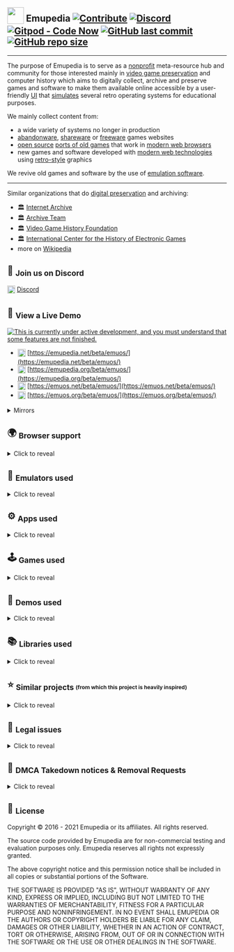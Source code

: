 ## <sub><img loading="lazy" width="38" height="38" alt="" src="https://emupedia.net/beta/emuos/assets/images/logos/emupedia/emupedia-logo.svg" /></sub> Emupedia [![Contribute](https://img.shields.io/badge/contributions-welcome-brightgreen.svg)](https://github.com/Emupedia/emupedia.github.io/pulls) [![Discord](https://img.shields.io/discord/510149138491506688.svg?logo=discord)](https://discord.gg/wXtGQ4p) [![Gitpod - Code Now](https://img.shields.io/badge/gitpod-code%20now-blue.svg)](https://gitpod.io#https://github.com/Emupedia/emupedia.github.io) [![GitHub last commit](https://img.shields.io/github/last-commit/Emupedia/emupedia.github.io.svg)](#-emupedia-----) [![GitHub repo size](https://img.shields.io/github/repo-size/Emupedia/emupedia.github.io.svg)](#-emupedia-----)

---
The purpose of Emupedia is to serve as a [nonprofit](https://en.wikipedia.org/wiki/Nonprofit_organization) meta-resource hub and community for those interested mainly in [video game preservation](https://en.wikipedia.org/wiki/Video_game_preservation) and computer history which aims to digitally collect, archive and preserve games and software to make them available online accessible by a user-friendly [UI](https://en.wikipedia.org/wiki/User_interface) that [simulates](https://difference.guru/difference-between-simulator-and-emulator) several retro operating systems for educational purposes.

We mainly collect content from:

* a wide variety of systems no longer in production
* [abandonware](https://en.wikipedia.org/wiki/Abandonware), [shareware](https://en.wikipedia.org/wiki/Shareware) or [freeware](https://en.wikipedia.org/wiki/Freeware) games websites
* [open source](https://en.wikipedia.org/wiki/Free_and_open-source_software) [ports of old games](https://en.wikipedia.org/wiki/Porting) that work in [modern web browsers](https://en.wikipedia.org/wiki/List_of_web_browsers)
* new games and software developed with [modern web technologies](https://en.wikipedia.org/wiki/HTML5) using [retro-style](https://en.wikipedia.org/wiki/Retrogaming) graphics

We revive old games and software by the use of [emulation software](https://en.wikipedia.org/wiki/Emulator).

---
Similar organizations that do [digital preservation](https://en.wikipedia.org/wiki/Digital_preservation) and archiving:

* 🏛 [Internet Archive](https://archive.org)
* 🏛 [Archive Team](https://www.archiveteam.org)
* 🏛 [Video Game History Foundation](https://gamehistory.org)
* 🏛 [International Center for the History of Electronic Games](https://www.museumofplay.org/about/icheg)
* more on [Wikipedia](https://en.wikipedia.org/wiki/List_of_digital_preservation_initiatives)

## 💬 <sub>Join us on Discord</sub>

<sub><img width="18" height="18" alt="" src="https://emupedia.net/beta/emuos/assets/images/icons/desktop/discord-48.png" /></sub> [Discord](https://discord.gg/wXtGQ4p)

## 👀 <sub>View a Live Demo</sub>
[![This is currently under active development, and you must understand that some features are not finished.](https://emupedia.net/beta/emuos/assets/images/icons/under-development.svg)](#-view-a-live-demo)

* <sub><img loading="lazy" width="18" height="18" alt="" src="https://emupedia.net/beta/emuos/assets/images/logos/emupedia/emupedia-logo.svg" /></sub> [https://emupedia.net/beta/emuos/](https://emupedia.net/beta/emuos/)
* <sub><img loading="lazy" width="18" height="18" alt="" src="https://emupedia.net/beta/emuos/assets/images/logos/emupedia/emupedia-logo.svg" /></sub> [https://emupedia.org/beta/emuos/](https://emupedia.org/beta/emuos/)
* <sub><img loading="lazy" width="18" height="18" alt="" src="https://emupedia.net/beta/emuos/assets/images/logos/emupedia/emupedia-logo.svg" /></sub> [https://emuos.net/beta/emuos/](https://emuos.net/beta/emuos/)
* <sub><img loading="lazy" width="18" height="18" alt="" src="https://emupedia.net/beta/emuos/assets/images/logos/emupedia/emupedia-logo.svg" /></sub> [https://emuos.org/beta/emuos/](https://emuos.org/beta/emuos/)

<details>
<summary>Mirrors</summary>

* <sub><img loading="lazy" width="18" height="18" alt="" src="https://emupedia.net/beta/emuos/assets/images/logos/emupedia/emupedia-logo.svg" /></sub> Mirror 1 [https://emuos.redirectme.net/beta/emuos/](https://emuos.redirectme.net/beta/emuos/)
* <sub><img loading="lazy" width="18" height="18" alt="" src="https://emupedia.net/beta/emuos/assets/images/logos/emupedia/emupedia-logo.svg" /></sub> Mirror 2 [https://emu.bounceme.net/beta/emuos/](https://emu.bounceme.net/beta/emuos/)
* <sub><img loading="lazy" width="18" height="18" alt="" src="https://emupedia.net/beta/emuos/assets/images/logos/emupedia/emupedia-logo.svg" /></sub> Mirror 3 [https://emu.webhop.me/beta/emuos/](https://emu.webhop.me/beta/emuos/)

</details>

## 🌍 <sub>Browser support</sub>
<details>
<summary>Click to reveal</summary>

---
| Logo                                                                                                                                                                                    | Company               | Name              | Rendering Engine | Version         |
| :---:                                                                                                                                                                                   | :---                  | :---              | :---             | :---:           |
| <img loading="lazy" width="24" height="24" src="https://raw.githubusercontent.com/alrra/browser-logos/master/src/archive/internet-explorer_9-11/internet-explorer_9-11.svg" alt="Internet Explorer" /> | Microsoft             | Internet Explorer | Trident          | <sup>*</sup>11+ |
| <img loading="lazy" width="24" height="24" src="https://raw.githubusercontent.com/alrra/browser-logos/master/src/archive/edge_12-18/edge_12-18.svg" alt="Edge" />                                      | Microsoft             | Edge              | EdgeHTML         | <sup>*</sup>12+ |
| <img loading="lazy" width="24" height="24" src="https://raw.githubusercontent.com/alrra/browser-logos/master/src/edge/edge.svg" alt="Edge" />                                                          | Microsoft             | Edge              | Blink            | 79+             |
| <img loading="lazy" width="24" height="24" src="https://raw.githubusercontent.com/alrra/browser-logos/main/src/archive/firefox_3.5-22/firefox_3.5-22.png" alt="Firefox" />                           | Mozilla               | Firefox           | Gecko            | <sup>*</sup>4+  |
| <img loading="lazy" width="24" height="24" src="https://raw.githubusercontent.com/alrra/browser-logos/master/src/firefox/firefox.svg" alt="Firefox" />                                                 | Mozilla               | Firefox           | Quantum Gecko    | 57+             |
| <img loading="lazy" width="24" height="24" src="https://raw.githubusercontent.com/alrra/browser-logos/master/src/pale-moon/pale-moon.png" alt="Pale Moon" />                                           | Moonchild Productions | Pale Moon         | Goanna           | <sup>*</sup>4+  |
| <img loading="lazy" width="24" height="24" src="https://raw.githubusercontent.com/alrra/browser-logos/master/src/basilisk/basilisk.svg" alt="Basilisk" />                                              | Moonchild Productions | Basilisk          | Goanna           | <sup>*</sup>1+  |
| <img loading="lazy" width="24" height="24" src="https://raw.githubusercontent.com/alrra/browser-logos/master/src/archive/chrome_1-11/chrome_1-11.svg" alt="Chrome" />                                  | Google                | Chrome            | WebKit           | <sup>*</sup>3+  |
| <img loading="lazy" width="24" height="24" src="https://raw.githubusercontent.com/alrra/browser-logos/master/src/chrome/chrome.svg" alt="Chrome" />                                                    | Google                | Chrome            | Blink            | 28+             |
| <img loading="lazy" width="24" height="24" src="https://raw.githubusercontent.com/alrra/browser-logos/master/src/archive/opera_15-32/opera_15-32.png" alt="Opera" />                                   | Opera Software        | Opera             | Presto           | <sup>*</sup>12+ |
| <img loading="lazy" width="24" height="24" src="https://raw.githubusercontent.com/alrra/browser-logos/master/src/opera/opera.svg" alt="Opera" />                                                       | Opera Software        | Opera             | Blink            | 15+             |
| <img loading="lazy" width="24" height="24" src="https://raw.githubusercontent.com/alrra/browser-logos/master/src/safari/safari.png" alt="Safari" />                                                    | Apple                 | Safari            | WebKit           | 8+              |
| <img loading="lazy" width="24" height="24" src="https://raw.githubusercontent.com/alrra/browser-logos/master/src/brave/brave.svg" alt="Brave" />                                                       | Brave Software        | Brave             | Blink            | 1+              |
| <img loading="lazy" width="24" height="24" src="https://raw.githubusercontent.com/alrra/browser-logos/master/src/vivaldi/vivaldi.svg" alt="Vivaldi" />                                                 | Vivaldi Technologies  | Vivaldi           | Blink            | 1+              |

[![* application support may vary](https://emupedia.net/beta/emuos/assets/images/icons/ie-notice.svg)](#-browser-support)

---
</details>

## 🤖 <sub>Emulators used</sub>
<details>
<summary>Click to reveal</summary>

This list it not always up to date

---
| Name                        | Website                                                                                                                           | Repository                                                                                                                                            | License                                                                                               |
| :---                        | :---                                                                                                                              | :---                                                                                                                                                  | :---                                                                                                  |
| MAME                        | [mamedev.org](https://www.mamedev.org)                                                                                            | [github.com/mamedev/mame](https://github.com/mamedev/mame)                                                                                            | [GPL-2.0](https://github.com/mamedev/mame/blob/master/LICENSE.md)                                     |
| DOSBox                      | [dosbox.com](https://www.dosbox.com)                                                                                              | [sourceforge.net/projects/dosbox](https://sourceforge.net/projects/dosbox)                                                                            | [GPL-2.0](https://sourceforge.net/projects/dosbox)                                                    |
| Em-DOSBox                   | ❌                                                                                                                                | [github.com/dreamlayers/em-dosbox](https://github.com/dreamlayers/em-dosbox)                                                                          | [GPL-2.0](https://github.com/dreamlayers/em-dosbox/blob/em-dosbox-svn-sdl2/COPYING)                   |
| emularity                   | [archiveteam.org/index.php?title=Emularity](https://www.archiveteam.org/index.php?title=Emularity)                                | [github.com/db48x/emularity](https://github.com/db48x/emularity)                                                                                      | [GPL-3.0](https://github.com/db48x/emularity/blob/master/LICENSE)                                     |
| JS-DOS                      | [js-dos.com](https://js-dos.com/)                                                                                                 | [github.com/caiiiycuk/js-dos](https://github.com/caiiiycuk/js-dos)                                                                                    | [GPL-2.0](https://github.com/caiiiycuk/js-dos/blob/6.22/LICENSE)                                      |
---
</details>

## ⚙ <sub>Apps used</sub>
<details>
<summary>Click to reveal</summary>

This list it not always up to date

---
| Name                        | Website                                                                                                                           | Repository                                                                                                                                            | License                                                                                               |
| :---                        | :---                                                                                                                              | :---                                                                                                                                                  | :---                                                                                                  |
| Butterchurn                 | [butterchurnviz.com](https://butterchurnviz.com)                                                                                  | [github.com/jberg/butterchurn](https://github.com/jberg/butterchurn)                                                                                  | [MIT](https://github.com/jberg/butterchurn/blob/master/LICENSE)                                       |
| Clippy                      | [pi0.github.io/clippyjs/demo](https://pi0.github.io/clippyjs/demo)                                                                | [github.com/pi0/clippyjs](https://github.com/pi0/clippyjs)                                                                                            | [MIT](https://github.com/pi0/clippyjs/blob/master/LICENCE.md)                                         |
| Clippy.js                   | [smore.com/clippy-js](https://www.smore.com/clippy-js)                                                                            | [github.com/smore-inc/clippy.js](https://github.com/smore-inc/clippy.js)                                                                              | [MIT](https://github.com/smore-inc/clippy.js/blob/master/MIT-LICENSE.txt)                             |
| desktopPet                  | [adrianotiger.github.io/desktopPet](https://adrianotiger.github.io/desktopPet)                                                    | [github.com/Adrianotiger/desktopPet](https://github.com/Adrianotiger/desktopPet)                                                                      | ❓                                                                                                    |
| JS Paint                    | [jspaint.app](https://jspaint.app)                                                                                                | [github.com/1j01/jspaint](https://github.com/1j01/jspaint)                                                                                            | ❓                                                                                                    |
| Method Draw                 | [editor.method.ac](https://editor.method.ac)                                                                                      | [github.com/methodofaction/Method-Draw](https://github.com/methodofaction/Method-Draw)                                                                | [MIT](https://github.com/methodofaction/Method-Draw/blob/master/LICENSE)                              |
| Pipes                       | [1j01.github.io/pipes](https://1j01.github.io/pipes)                                                                              | [github.com/1j01/pipes](https://github.com/1j01/pipes)                                                                                                | [MIT](https://github.com/1j01/pipes/blob/master/LICENSE)                                              |
| SVG Editor                  | [svg-edit.github.io/svgedit/releases/latest](https://svg-edit.github.io/svgedit/releases/latest/editor/svg-editor.html)           | [github.com/SVG-Edit/svgedit](https://github.com/SVG-Edit/svgedit)                                                                                    | [MIT](https://github.com/SVG-Edit/svgedit/blob/master/LICENSE-MIT.txt)                                |
| Visual Studio Code          | [code.visualstudio.com](https://code.visualstudio.com/)                                                                           | [github.com/Microsoft/vscode](https://github.com/Microsoft/vscode/)                                                                                   | [MIT](https://github.com/microsoft/vscode/blob/master/LICENSE.txt)                                    |
| web-esheep                  | [adrianotiger.github.io/web-esheep](https://adrianotiger.github.io/web-esheep)                                                    | [github.com/Adrianotiger/web-esheep](https://github.com/Adrianotiger/web-esheep)                                                                      | [GPL-3.0](https://github.com/Adrianotiger/web-esheep/blob/master/LICENSE)                             |
| WebAmp                      | [webamp.org](https://webamp.org)                                                                                                  | [github.com/captbaritone/webamp](https://github.com/captbaritone/webamp)                                                                              | [MIT](https://github.com/captbaritone/webamp/blob/master/LICENSE.txt)                                 |
---
</details>

## 🕹️ <sub>Games used</sub>
<details>
<summary>Click to reveal</summary>

This list it not always up to date

---
| Name                        | Website                                                                                                                           | Repository                                                                                                                                            | License                                                                                               |
| :---                        | :---                                                                                                                              | :---                                                                                                                                                  | :---                                                                                                  |
| ascii-patrol                | [ascii-patrol.com/area54/ascii-patrol-html5.html](https://ascii-patrol.com/area54/ascii-patrol-html5.html)                        | [github.com/msokalski/ascii-patrol](https://github.com/msokalski/ascii-patrol)                                                                        | [GPL-3.0](https://github.com/msokalski/ascii-patrol/blob/master/LICENSE)                              |
| C&C - HTML5                 | [adityaravishankar.com/projects/games/command-and-conquer](http://www.adityaravishankar.com/projects/games/command-and-conquer/)  | [github.com/adityaravishankar/command-and-conquer](https://github.com/adityaravishankar/command-and-conquer)                                          | ❓                                                                                                    |
| Cookie Clicker              | [orteil.dashnet.org/cookieclicker](https://orteil.dashnet.org/cookieclicker/)                                                     | [github.com/ozh/cookieclicker](https://github.com/ozh/cookieclicker)                                                                                  | ❓                                                                                                    |
| d3wasm                      | [wasm.continuation-labs.com/d3demo](http://wasm.continuation-labs.com/d3demo/)                                                    | [github.com/gabrielcuvillier/d3wasm](https://github.com/gabrielcuvillier/d3wasm)                                                                      | [GPL-3.0](https://github.com/gabrielcuvillier/d3wasm/blob/master/COPYING.txt)                         |
| Dark Reign - HTML5          | [qmegas.info/dark-reign-html5](https://qmegas.info/dark-reign-html5/)                                                             | [github.com/qmegas/Dark-Reign---HTML5-Version](https://github.com/qmegas/Dark-Reign---HTML5-Version)                                                  | [MIT](https://github.com/qmegas/Dark-Reign---HTML5-Version/blob/master/README.md#license)             |
| Devilution for Web          | ❌                                                                                                                                | [github.com/d07RiV/devilution](https://github.com/d07RiV/devilution)                                                                                  | [Public Domain](https://github.com/d07RiV/devilution/blob/master/LICENSE)                             |
| Devilution                  | ❌                                                                                                                                | [github.com/diasurgical/devilution](https://github.com/diasurgical/devilution)                                                                        | [Public Domain](https://github.com/diasurgical/devilution/blob/master/LICENSE)                        |
| DiabloWeb                   | [d07riv.github.io/diabloweb](https://d07riv.github.io/diabloweb/)                                                                 | [github.com/d07RiV/diabloweb](https://github.com/d07RiV/diabloweb)                                                                                    | ❓                                                                                                    |
| js-solitaire                | [radovanjanjic.com/js-solitaire](http://radovanjanjic.com/js-solitaire)                                                           | [github.com/uzi88/js-solitaire](https://github.com/uzi88/js-solitaire)                                                                                | ❓                                                                                                    |
| minesweeper                 | [jonziebell.com/minesweeper](http://jonziebell.com/minesweeper)                                                                   | [github.com/ziebelje/minesweeper](https://github.com/ziebelje/minesweeper)                                                                            | ❓                                                                                                    |
| noa-engine                  | [andyhall.github.io/noa-testbed](https://andyhall.github.io/noa-testbed/)                                                         | [github.com/andyhall/noa](https://github.com/andyhall/noa)                                                                                            | [MIT](https://github.com/andyhall/noa/blob/master/LICENSE.txt)                                        |
| Ogar3                       | [ogar3-demo.herokuapp.com](https://ogar3-demo.herokuapp.com/)                                                                     | [github.com/Faris90/Ogar3](https://github.com/Faris90/Ogar3)                                                                                          | [Apache-2.0](https://github.com/Faris90/Ogar3/blob/master/LICENSE.md)                                 |
| OpenLara                    | [xproger.info/projects/OpenLara](http://xproger.info/projects/OpenLara/)                                                          | [github.com/XProger/OpenLara](https://github.com/XProger/OpenLara)                                                                                    | [BSD-2-Clause](https://github.com/XProger/OpenLara/blob/master/LICENSE)                               |
| OpenTomb                    | [opentomb.github.io](https://opentomb.github.io)                                                                                  | [github.com/opentomb/OpenTomb](https://github.com/opentomb/OpenTomb)                                                                                  | [LGPL-3.0](https://github.com/opentomb/OpenTomb/blob/master/LICENSE)                                  |
| OpenTTD                     | [openttd.org](https://www.openttd.org/)                                                                                           | [github.com/OpenTTD/OpenTTD](https://github.com/OpenTTD/OpenTTD)                                                                                      | [GPL-2.0](https://github.com/OpenTTD/OpenTTD/blob/master/COPYING.md)                                  |
| OpenXcom                    | [openxcom.org](https://openxcom.org/)                                                                                             | [github.com/OpenXcom/OpenXcom](https://github.com/OpenXcom/OpenXcom)                                                                                  | [GPL-3.0](https://github.com/OpenXcom/OpenXcom/blob/master/LICENSE.txt)                               |
| Pac-Man - HTML5             | [pacman-e281c.firebaseapp.com](https://pacman-e281c.firebaseapp.com/)                                                             | [github.com/luciopanepinto/pacman](https://github.com/luciopanepinto/pacman)                                                                          | [GPL-3.0](https://github.com/luciopanepinto/pacman/blob/master/LICENSE)                               |
| Pikachu Volleyball          | [gorisanson.github.io/pikachu-volleyball/en](https://gorisanson.github.io/pikachu-volleyball/en/)                                 | [github.com/gorisanson/pikachu-volleyball](https://github.com/gorisanson/pikachu-volleyball)                                                          | ❓                                                                                                    |
| RA2HTML5                    | [ra2html5.surge.sh](https://ra2html5.surge.sh/)                                                                                   | ❌                                                                                                                                                    | ❓                                                                                                     |
| Quake2 PlayN                | [quake2playn.appspot.com](https://quake2playn.appspot.com/)                                                                       | [github.com/stefanhaustein/quake2-playn-port](https://github.com/stefanhaustein/quake2-playn-port)                                                    | [GPL-2.0](https://github.com/id-Software/Quake-2/blob/master/gnu.txt)                                 |
| QuakeJS                     | [quakejs.com](http://www.quakejs.com/)                                                                                            | [github.com/inolen/quakejs](https://github.com/inolen/quakejs)                                                                                        | [GPL-2.0](https://github.com/id-Software/Quake-III-Arena/blob/master/COPYING.txt)                     |
| planet_quake                | [quake.games](https://quake.games/)                                                                                               | [github.com/briancullinan/planet_quake](https://github.com/briancullinan/planet_quake)                                                                | [GPL-2.0](https://github.com/id-Software/Quake-III-Arena/blob/master/COPYING.txt)                     |
| Skifree.js                  | [basicallydan.github.io/skifree.js](http://basicallydan.github.io/skifree.js/)                                                    | [github.com/basicallydan/skifree.js](https://github.com/basicallydan/skifree.js)                                                                      | [MIT](https://github.com/basicallydan/skifree.js/blob/master/license.md)                              |
| Street Fighter Alpha        | [gamedev8.github.io/js-sfa](https://gamedev8.github.io/js-sfa/default.htm)                                                        | [github.com/gamedev8/js-sfa](https://github.com/gamedev8/js-sfa)                                                                                      | 😁 Permission granted from the author(s) 👍                                                            |
| WebAssembly DOOM            | [wadcmd.com](https://wadcmd.com/)                                                                                                 | [github.com/lazarv/wasm-doom](https://github.com/lazarv/wasm-doom)                                                                                    | [GPL-2.0](https://github.com/lazarv/wasm-doom/blob/master/COPYING.md)                                 |
| WebQuake                    | [webquake.quaddicted.com/Client](https://webquake.quaddicted.com/client/index.htm)                                                | [github.com/Triang3l/WebQuake](https://github.com/triang3l/webquake)                                                                                  | [GPL-2.0](https://github.com/triang3l/webquake/blob/master/GNU.md)                                    |
| Wolfenstein 3D              | ❌                                                                                                                                | [github.com/id-Software/wolf3d-browser](https://github.com/id-Software/wolf3d-browser)                                                                | [GPL-2.0](https://github.com/id-Software/wolf3d-browser/blob/master/COPYING.txt)                      |
| Wolfenstein 3D (Canvas)     | [users.atw.hu/wolf3d](http://users.atw.hu/wolf3d)                                                                                 | ❌                                                                                                                                                    | [GPL-2.0](http://users.atw.hu/wolf3d/COPYING.txt)                                                     |
| Xash3D-Emscripten           | [icrazyblaze.github.io/Xash3D-Emscripten/xash-intro.html](https://icrazyblaze.github.io/Xash3D-Emscripten/xash-intro.html)        | [github.com/FWGS/xash3d](https://github.com/FWGS/xash3d)                                                                                              | [GPL-3.0](https://github.com/FWGS/xash3d/blob/master/COPYING)                                         |

⭐ Honorable mentions <sub><sup>(not included because a more faithfull alternative was used)</sup></sub>

| Name                        | Website                                                                                                                           | Repository                                                                                                                                            | License                                                                                               |
| :---                        | :---                                                                                                                              | :---                                                                                                                                                  | :---                                                                                                  |
| minesweeper_js              | [minesweeper.zone](https://minesweeper.zone)                                                                                      | [github.com/reed-jones/minesweeper_js](https://github.com/reed-jones/minesweeper_js)                                                                  | [CC BY-NC 4.0](https://github.com/reed-jones/minesweeper_js/blob/master/LICENSE)                      |
| winmine-exe                 | [winmine-exe.now.sh](https://winmine-exe.now.sh)                                                                                  | [github.com/1000hz/winmine-exe](https://github.com/1000hz/winmine-exe)                                                                                | ❓                                                                                                     |
| HTML5 Pacman                | ❌                                                                                                                                | [github.com/daleharvey/pacman](https://github.com/daleharvey/pacman)                                                                                  | [WTFPL](https://github.com/daleharvey/pacman/blob/master/LICENSE)                                      |
---
</details>

## 🔫 <sub>Demos used</sub>
<details>
<summary>Click to reveal</summary>

This list it not always up to date

---
| Name                        | Website                                                                                                                           | Repository                                                                                                                                            | License                                                                                                 |
| :---                        | :---                                                                                                                              | :---                                                                                                                                                  | :---                                                                                                    |
| 3D Spatial Audio            | [howlerjs.com/#spatial](https://howlerjs.com/#spatial)                                                                            | [github.com/goldfire/howler.js](https://github.com/goldfire/howler.js/tree/master/examples/3d)                                                        | [MIT](https://github.com/goldfire/howler.js/blob/master/LICENSE.md)                                     |
| 8-bit Palette Color Cycling | [effectgames.com/demos/canvascycle](http://effectgames.com/demos/canvascycle/)                                                    | [effectgames.com/effect/article-Old_School_Color_Cycling_with_HTML5](http://effectgames.com/effect/article-Old_School_Color_Cycling_with_HTML5.html)  | [LGPL-3.0](http://effectgames.com/effect/article-Old_School_Color_Cycling_with_HTML5.html#_section_1_6) |
| asciicker                   | [asciicker.com/y3](http://asciicker.com/y3/)                                                                                      | ❌                                                                                                                                                    | 😁 Permission granted from the author(s) 👍                                                              |
| Biolab Disaster             | [playbiolab.com](https://playbiolab.com)                                                                                          | ❌                                                                                                                                                     | 😁 Permission granted from the author(s) 👍                                                             |
| Super Blob Blaster          | [phoboslab.org/twopointfive](https://phoboslab.org/twopointfive)                                                                  | [github.com/phoboslab/TwoPointFive](https://github.com/phoboslab/twopointfive)                                                                        | [MIT](https://github.com/phoboslab/TwoPointFive/blob/master/LICENSE)                                    |
| Voxel Space                 | [s-macke.github.io/VoxelSpace](https://s-macke.github.io/VoxelSpace/VoxelSpace.html)                                              | [github.com/s-macke/VoxelSpace](https://github.com/s-macke/VoxelSpace)                                                                                | [MIT](https://github.com/s-macke/VoxelSpace/blob/master/LICENSE)                                        |
---
</details>

## 📚 <sub>Libraries used</sub>
<details>
<summary>Click to reveal</summary>

This list it not always up to date

---
| Name                        | Website                                                                                                                           | Repository                                                                                                                                            | License                                                                                               |
| :---                        | :---                                                                                                                              | :---                                                                                                                                                  | :---                                                                                                  |
| **Frontend**                |                                                                                                                                   |                                                                                                                                                       |                                                                                                       |
| Bootstrap                   | [getbootstrap.com](https://getbootstrap.com/)                                                                                     | [github.com/twbs/bootstrap](https://github.com/twbs/bootstrap)                                                                                        | [MIT](https://github.com/twbs/bootstrap/blob/master/LICENSE)                                          |
| Datatables                  | [datatables.net](https://datatables.net/)                                                                                         | [github.com/DataTables/DataTables](https://github.com/DataTables/DataTables)                                                                          | [MIT](https://github.com/DataTables/DataTables/blob/master/license.txt)                               |
| RequireJS                   | [requirejs.org](https://requirejs.org)                                                                                            | [github.com/requirejs/requirejs](https://github.com/requirejs/requirejs)                                                                              | [BSD/MIT](https://github.com/requirejs/requirejs/blob/master/LICENSE)                                 |
| RequireJS Text Plugin       | [requirejs.org](https://requirejs.org/docs/api.html#text)                                                                         | [github.com/requirejs/text](https://github.com/requirejs/text)                                                                                        | [BSD/MIT](https://github.com/requirejs/text/blob/master/LICENSE)                                      |
| RequireJS JSON Plugin       | ❌                                                                                                                                | [github.com/millermedeiros/requirejs-plugins](https://github.com/millermedeiros/requirejs-plugins)                                                    | [MIT](https://github.com/millermedeiros/requirejs-plugins/blob/master/LICENSE.txt)                    |
| RequireJS NoExt Plugin      | ❌                                                                                                                                | [github.com/millermedeiros/requirejs-plugins](https://github.com/millermedeiros/requirejs-plugins)                                                    | [MIT](https://github.com/millermedeiros/requirejs-plugins/blob/master/LICENSE.txt)                    |
| jQuery                      | [jquery.com](https://jquery.com)                                                                                                  | [github.com/jquery/jquery](https://github.com/jquery/jquery)                                                                                          | [MIT](https://github.com/jquery/jquery/blob/master/LICENSE.txt)                                       |
| jQuery Migrate              | [jquery.com](https://jquery.com/upgrade-guide/3.0/#jquery-migrate-plugin)                                                         | [github.com/jquery/jquery-migrate](https://github.com/jquery/jquery-migrate)                                                                          | [BSD/MIT](https://github.com/jquery/jquery-migrate/blob/master/LICENSE.txt)                           |
| jQuery MouseWheel           | ❌                                                                                                                                | [github.com/jquery/jquery-mousewheel](https://github.com/jquery/jquery-mousewheel)                                                                    | [BSD/MIT](https://github.com/jquery/jquery-mousewheel/blob/master/LICENSE.txt)                        |
| jQuery Custom Scrollbar     | [manos.malihu.gr/jquery-custom-content-scroller](http://manos.malihu.gr/jquery-custom-content-scroller)                           | [github.com/malihu/malihu-custom-scrollbar-plugin](https://github.com/malihu/malihu-custom-scrollbar-plugin)                                          | [MIT](https://github.com/malihu/malihu-custom-scrollbar-plugin/blob/master/LICENSE.txt)               |
| jQuiery Ajax Retry          | ❌                                                                                                                                | [github.com/johnkpaul/jquery-ajax-retry](https://github.com/johnkpaul/jquery-ajax-retry)                                                              | [MIT](https://github.com/johnkpaul/jquery-ajax-retry/blob/master/LICENSE-MIT)                         |
| jQueryUI                    | [jqueryui.com](https://jqueryui.com)                                                                                              | [github.com/jquery/jquery-ui](https://github.com/jquery/jquery-ui)                                                                                    | [BSD/MIT](https://github.com/jquery/jquery-ui/blob/master/LICENSE.txt)                                |
| jQueryUI Tree Control       | ❌                                                                                                                                | [github.com/tarunbatta/jqueryUiTreeControl](https://github.com/tarunbatta/jqueryUiTreeControl)                                                        | [MIT](https://github.com/tarunbatta/jqueryUiTreeControl/blob/master/LICENSE.txt)                      |
| jQueryUI Context Menu       | [wwwendt.de/tech/demo/jquery-contextmenu/demo](http://wwwendt.de/tech/demo/jquery-contextmenu/demo)                               | [github.com/mar10/jquery-ui-contextmenu](https://github.com/mar10/jquery-ui-contextmenu)                                                              | [MIT](https://github.com/mar10/jquery-ui-contextmenu/blob/master/LICENSE.txt)                         |
| Simone                      | [cezarykluczynski.github.io/simone/docs](http://cezarykluczynski.github.io/simone/docs)                                           | [github.com/cezarykluczynski/simone](https://github.com/cezarykluczynski/simone)                                                                      | [MIT](https://github.com/cezarykluczynski/simone/blob/master/LICENSE.txt)                             |
| **Canvas/WebGL**            |                                                                                                                                   |                                                                                                                                                       |                                                                                                       |
| Phaser                      | [phaser.io](https://phaser.io)                                                                                                    | [github.com/photonstorm/phaser](https://github.com/photonstorm/phaser)                                                                                | [MIT](https://github.com/photonstorm/phaser/blob/master/license.txt)                                  |
| Impact                      | [impactjs.com](https://impactjs.com)                                                                                              | [github.com/phoboslab/Impact](https://github.com/phoboslab/impact)                                                                                    | [MIT](https://github.com/phoboslab/impact/blob/master/LICENSE)                                        |
| **Audio**                   |                                                                                                                                   |                                                                                                                                                       |                                                                                                       |
| howler.js                   | [howlerjs.com](https://howlerjs.com)                                                                                              | [github.com/goldfire/howler.js](https://github.com/goldfire/howler.js)                                                                                | [MIT](https://github.com/goldfire/howler.js/blob/master/LICENSE.md)                                   |
| **Filesystem**              |                                                                                                                                   |                                                                                                                                                       |                                                                                                       |
| Octokat.js                  | [philschatz.com/2014/05/25/octokat](https://philschatz.com/2014/05/25/octokat)                                                    | [github.com/philschatz/octokat.js](https://github.com/philschatz/octokat.js)                                                                          | [MIT](https://github.com/philschatz/octokat.js/blob/master/LICENSE.md)                                |
| BrowserFS                   | [jvilk.com/browserfs/2.0.0-beta](https://jvilk.com/browserfs/2.0.0-beta)                                                          | [github.com/jvilk/BrowserFS](https://github.com/jvilk/BrowserFS)                                                                                      | [MIT](https://github.com/jvilk/BrowserFS/blob/master/LICENSE)                                         |
| jszip                       | [stuk.github.io/jszip](https://stuk.github.io/jszip)                                                                              | [github.com/Stuk/jszip](https://github.com/Stuk/jszip)                                                                                                | [GPL-3.0/MIT](https://github.com/Stuk/jszip/blob/master/LICENSE.markdown)                             |
| Dropbox SDK                 | [dropbox.com/developers](https://www.dropbox.com/developers)                                                                      | [github.com/dropbox/dropbox-sdk-js](https://github.com/dropbox/dropbox-sdk-js)                                                                        | [MIT](https://github.com/dropbox/dropbox-sdk-js/blob/master/LICENSE)                                  |
| File Saver                  | [eligrey.com/blog/saving-generated-files-on-the-client-side](https://eligrey.com/blog/saving-generated-files-on-the-client-side/) | [github.com/eligrey/FileSaver.js](https://github.com/eligrey/FileSaver.js/)                                                                           | [MIT](https://github.com/eligrey/FileSaver.js/blob/master/LICENSE.md)                                 |
| **Crypto**                  |                                                                                                                                   |                                                                                                                                                       |                                                                                                       |
| jsrsasign                   | [kjur.github.io/jsrsasign](http://kjur.github.io/jsrsasign)                                                                       | [github.com/kjur/jsrsasign](https://github.com/kjur/jsrsasign)                                                                                        | [BSD/MIT](https://github.com/kjur/jsrsasign/blob/master/LICENSE.txt)                                  |
| **Utils**                   |                                                                                                                                   |                                                                                                                                                       |                                                                                                       |
| Purl                        | ❌                                                                                                                                | [github.com/allmarkedup/purl](https://github.com/allmarkedup/purl)                                                                                    | [MIT](https://github.com/allmarkedup/purl/blob/master/LICENSE)                                        |
| JSONPath                    | [goessner.net/articles/JsonPath](https://goessner.net/articles/JsonPath)                                                          | [code.google.com/archive/p/jsonpath](https://code.google.com/archive/p/jsonpath)                                                                      | [MIT](https://code.google.com/archive/p/jsonpath)                                                     |
| Markdown                    | [daringfireball.net/projects/markdown](https://daringfireball.net/projects/markdown)                                              | ❌                                                                                                                                                    | [BSD](https://daringfireball.net/projects/markdown/license)                                           |
| Marked                      | [marked.js.org](https://marked.js.org)                                                                                            | [github.com/markedjs/marked](https://github.com/markedjs/marked)                                                                                      | [MIT](https://github.com/markedjs/marked/blob/master/LICENSE.md)                                      |
| Firebug Lite                | [getfirebug.com/releases/lite/1.2](https://getfirebug.com/releases/lite/1.2)                                                      | [github.com/firebug/firebug-lite](https://github.com/firebug/firebug-lite)                                                                            | [BSD](https://github.com/firebug/firebug-lite/blob/master/license.txt)                                |
| Firebug Lite IE             | ❌                                                                                                                                | [github.com/firebug/firebug-lite](https://github.com/sormy/firebug-lite-ie)                                                                           | [BSD](https://github.com/sormy/firebug-lite-ie/blob/master/license.txt)                               |
| **Polyfills**               |                                                                                                                                   |                                                                                                                                                       |                                                                                                       |
| ES3 Base64 Polyfill         | ❌                                                                                                                                | [github.com/davidchambers/Base64.js](https://github.com/davidchambers/Base64.js)                                                                      | [Apache 2.0](https://github.com/davidchambers/Base64.js/blob/master/LICENSE)                          |
| ES5 Typed Array Polyfill    | ❌                                                                                                                                | [github.com/inexorabletash/polyfill](https://github.com/inexorabletash/polyfill)                                                                      | [MIT/Unlicense](https://github.com/inexorabletash/polyfill/blob/master/LICENSE.md)                    |
| ES6 Promise Polyfill        | ❌                                                                                                                                | [github.com/stefanpenner/es6-promise](https://github.com/stefanpenner/es6-promise)                                                                    | [MIT](https://github.com/stefanpenner/es6-promise/blob/master/LICENSE)                                |
| ES6 Fetch Polyfill          | ❌                                                                                                                                | [github.com/github/fetch](https://github.com/github/fetch)                                                                                            | [MIT](https://github.com/github/fetch/blob/master/LICENSE)                                            |
---
</details>

## ⭐ <sub>Similar projects <sub><sup>(from which this project is heavily inspired)</sup></sub></sub>
<details>
<summary>Click to reveal</summary>

---
| Name                        | Website                                                                                                                           | Repository                                                                                                                                            | License                                                                                                |
| :---                        | :---                                                                                                                              | :---                                                                                                                                                  | :---                                                                                                   |
| 7.css                       | [khang-nd.github.io/7.css](https://khang-nd.github.io/7.css/)                                                                     | [github.com/khang-nd/7.css](https://github.com/khang-nd/7.css)                                                                                        | [MIT](https://github.com/khang-nd/7.css/blob/main/LICENSE)                                             |
| 98.css                      | [jdan.github.io/98.css](https://jdan.github.io/98.css/)                                                                           | [github.com/jdan/98.css](https://github.com/jdan/98.css)                                                                                              | [MIT](https://github.com/jdan/98.css/blob/main/LICENSE)                                                |
| 98.js                       | [98.js.org](https://98.js.org/)                                                                                                   | [github.com/1j01/98](https://github.com/1j01/98)                                                                                                      | ❓                                                                                                     |
| AaronOS                     | [aaronos.dev](https://aaronos.dev/)                                                                                               | [github.com/MineAndCraft12/AaronOS](https://github.com/MineAndCraft12/AaronOS)                                                                        | [EULA](https://github.com/MineAndCraft12/AaronOS/blob/master/eula.txt)                                 |
| BOOTSTRA.386                | [kristopolous.github.io/BOOTSTRA.386](http://kristopolous.github.io/BOOTSTRA.386/demo.html)                                       | [github.com/kristopolous/BOOTSTRA.386](https://github.com/kristopolous/BOOTSTRA.386)                                                                  | [APACHE](https://github.com/kristopolous/BOOTSTRA.386/blob/master/LICENSE)                             |
| jQuery Desktop              | [desktop.sonspring.com](https://desktop.sonspring.com/)                                                                           | [github.com/nathansmith/jQuery-Desktop](https://github.com/nathansmith/jQuery-Desktop)                                                                | [GPL-3.0/MIT](https://github.com/nathansmith/jQuery-Desktop/blob/master/README.txt)                    |
| OS.js                       | [os-js.org](https://www.os-js.org/)                                                                                               | [github.com/os-js/OS.js](https://github.com/os-js/OS.js)                                                                                              | [BSD](https://github.com/os-js/OS.js/blob/master/LICENSE)                                              |
| Packard Belle               | [packard-belle.netlify.com](https://packard-belle.netlify.com/)                                                                   | [github.com/padraigfl/packard-belle](https://github.com/padraigfl/packard-belle)                                                                      | [MIT](https://github.com/padraigfl/packard-belle/blob/master/LICENSE)                                  |
| Rahul.io                    | [rahul.io](https://rahul.io/)                                                                                                     | [github.com/lolstring/window98-html-css-js](https://github.com/lolstring/window98-html-css-js)                                                        | [MIT](https://github.com/lolstring/window98-html-css-js/blob/master/LICENSE)                           |
| React95                     | [react95.io](https://react95.io/)                                                                                                 | [github.com/arturbien/React95](https://github.com/arturbien/React95)                                                                                  | [MIT](https://github.com/arturbien/React95/blob/master/LICENSE)                                        |
| vue-win-3.1                 | [disjfa.github.io/vue-win-3.1](https://disjfa.github.io/vue-win-3.1/)                                                             | [github.com/disjfa/vue-win-3.1](https://github.com/disjfa/vue-win-3.1)                                                                                | ❓                                                                                                     |
| windows93                   | [windows93.net](https://windows93.net/)                                                                                           | ❌                                                                                                                                                    | [CC BY-NC 4.0](https://windows93.net/#!/c/TOS.html)                                                    |
| winXP                       | [winxp.now.sh](https://winxp.now.sh/)                                                                                             | [github.com/ShizukuIchi/winXP](https://github.com/ShizukuIchi/winXP)                                                                                  | [MIT](https://github.com/ShizukuIchi/winXP/blob/master/LICENSE)                                        |
| X-WebDesktop-Vue            | [oxoyo.co/X-WebDesktop-Vue](https://oxoyo.co/X-WebDesktop-Vue/)                                                                   | [github.com/OXOYO/X-WebDesktop-Vue](https://github.com/OXOYO/X-WebDesktop-Vue)                                                                        | [MIT](https://github.com/OXOYO/X-WebDesktop-Vue/blob/master/LICENSE)                                   |
| XP.css                      | [botoxparty.github.io/XP.css](https://botoxparty.github.io/XP.css/)                                                               | [github.com/botoxparty/XP.css](https://github.com/botoxparty/XP.css)                                                                                  | [MIT](https://github.com/botoxparty/XP.css/blob/main/LICENSE)                                          |
| ZineOS                      | [whimsy.space](https://whimsy.space/)                                                                                             | [github.com/STRd6/zine](https://github.com/STRd6/zine)                                                                                                | [MIT](https://github.com/STRd6/zine/blob/master/LICENSE)                                               |
---
</details>

## 📑 <sub>Legal issues</sub>
<details>
<summary>Click to reveal</summary>

---
In general, the copying and distribution of video games that are under copyright without authorization is considered a copyright violation (often called as software piracy).

Through the Library of Congress, some key exemptions to the DMCA have been granted to allow for video game preservation.

* In the 2003 set of exemptions, the Library disallowed enforcement of the DMCA for "computer programs protected by dongles that prevent access due to malfunction or damage and which are obsolete" and for "computer programs and video games distributed in formats that have become obsolete and which require the original media or hardware as a condition of access".
* In the 2015 exemptions, the Library granted permission for preservationists to work around copy-protection in games which required an authentication step with an external server that was no longer online prior to playing the game which otherwise did not require online connectivity; this specifically did not cover games that were based on a server-client mode like most massively-multiplayer online games (MMOs).
* In the 2018 exemptions, the Library allowed for preservation and fair use of server-based games like MMos, permitting preservationists to offer such games where they have legally obtained the game's code within museums and libraries.

More information here: [https://www.copyright.gov/1201/docs/librarian_statement_01.html](https://www.copyright.gov/1201/docs/librarian_statement_01.html)

---
</details>

## 📄 <sub>DMCA Takedown notices & Removal Requests</sub>
<details>
<summary>Click to reveal</summary>

---
Emupedia is aware of intellectual property rights and other proprietary rights of others.

If you own the copyrights to a title on Emupedia and would like to request removal please note that we process all correct and complete removal requests within 5 working days.

Please include the following information in your claim request:

* Identification of the copyrighted work that you claim has been infringed;
* An exact description of where the material is located;
* Your full address, phone number, and email address;
* A statement by you that you have a good-faith belief that the disputed use is not authorized by the copyright owner, its agent, or the law;
* A statement by you, made under penalty of perjury, that the above information in your notice is accurate and that you are the owner of the copyright interest involved or are authorized to act on behalf of that owner;
* Your electronic or physical signature.

You may send an email to **dmca [at] emupedia.net** for all **DMCA Takedown notices / Removal Requests**.

You will receive a confirmation once your request has been processed.

---
</details>

## 📝 <sub>License</sub>

Copyright © 2016 - 2021 Emupedia or its affiliates. All rights reserved.

The source code provided by Emupedia are for non-commercial testing and evaluation
purposes only. Emupedia reserves all rights not expressly granted.

The above copyright notice and this permission notice shall be included in
all copies or substantial portions of the Software.

THE SOFTWARE IS PROVIDED "AS IS", WITHOUT WARRANTY OF ANY KIND, EXPRESS OR
IMPLIED, INCLUDING BUT NOT LIMITED TO THE WARRANTIES OF MERCHANTABILITY,
FITNESS FOR A PARTICULAR PURPOSE AND NONINFRINGEMENT. IN NO EVENT SHALL
EMUPEDIA OR THE AUTHORS OR COPYRIGHT HOLDERS BE LIABLE FOR ANY CLAIM,
DAMAGES OR OTHER LIABILITY, WHETHER IN AN ACTION OF CONTRACT, TORT OR
OTHERWISE, ARISING FROM, OUT OF OR IN CONNECTION WITH THE SOFTWARE OR
THE USE OR OTHER DEALINGS IN THE SOFTWARE.